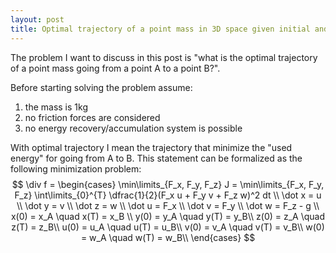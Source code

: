 ```yaml
---
layout: post
title: Optimal trajectory of a point mass in 3D space given initial and final position and velocity
---
```


The problem I want to discuss in this post is "what is the optimal trajectory of a point mass going from a point A to a point B?".

Before starting solving the problem assume:
1. the mass is 1kg
1. no friction forces are considered
2. no energy recovery/accumulation system is possible

With optimal trajectory I mean the trajectory that minimize the "used energy" for going from A to B.
This statement can be formalized as the following minimization problem:
$$
  \div f =
  \begin{cases}
    \min\limits_{F_x, F_y, F_z} J = \min\limits_{F_x, F_y, F_z} \int\limits_{0}^{T} \dfrac{1}{2}(F_x u + F_y v + F_z w)^2 dt \\
    \dot x = u \\
    \dot y = v \\
    \dot z = w \\
    \dot u = F_x \\
    \dot v = F_y \\
    \dot w = F_z - g \\
    x(0) = x_A \quad x(T) = x_B \\ 
    y(0) = y_A \quad y(T) = y_B\\
    z(0) = z_A \quad z(T) = z_B\\
    u(0) = u_A \quad u(T) = u_B\\
    v(0) = v_A \quad v(T) = v_B\\
    w(0) = w_A \quad w(T) = w_B\\
  \end{cases}
$$
